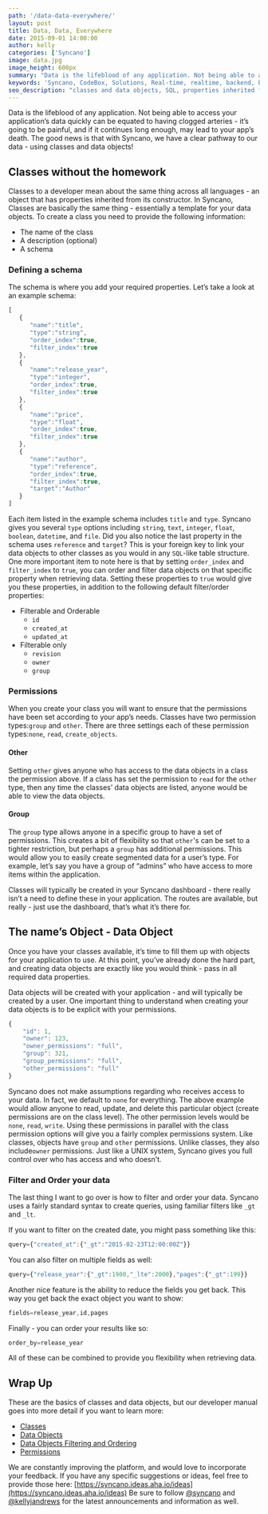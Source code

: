 ```yaml
---
path: '/data-data-everywhere/'
layout: post
title: Data, Data, Everywhere
date: 2015-09-01 14:00:00
author: kelly
categories: ['Syncano']
image: data.jpg
image_height: 600px
summary: "Data is the lifeblood of any application. Not being able to access your application’s data quickly  can be equated to having clogged arteries - it’s going to be painful, and if it continues long enough, may lead to your app’s death. The good news is that with Syncano, we have a clear pathway to our data - using classes and data objects!"
keywords: 'Syncano, CodeBox, Solutions, Real-time, realtime, backend, baas'
seo_description: "classes and data objects, SQL, properties inherited from its constructor"
---
```


Data is the lifeblood of any application. Not being able to access your application’s data quickly  can be equated to having clogged arteries - it’s going to be painful, and if it continues long enough, may lead to your app’s death. The good news is that with Syncano, we have a clear pathway to our data - using classes and data objects!

## Classes without the homework

Classes to a developer mean about the same thing across all languages - an object that has properties inherited from its constructor. In Syncano, Classes are basically the same thing - essentially a template for your data objects. To create a class you need to provide the following information:

+ The name of the class
+ A description (optional)
+ A schema

### Defining a schema
The schema is where you add your required properties. Let’s take a look at an example schema:

```javascript
[  
   {  
      "name":"title",
      "type":"string",
      "order_index":true,
      "filter_index":true
   },
   {  
      "name":"release_year",
      "type":"integer",
      "order_index":true,
      "filter_index":true
   },
   {  
      "name":"price",
      "type":"float",
      "order_index":true,
      "filter_index":true
   },
   {  
      "name":"author",
      "type":"reference",
      "order_index":true,
      "filter_index":true,
      "target":"Author"
   }
]
```

Each item listed in the example schema includes `title` and `type`.  Syncano gives you several `type` options including `string`, `text`, `integer`, `float`, `boolean`, `datetime`, and `file`.  Did you also notice the last property in the schema uses `reference` and `target`?  This is your foreign key to link your data objects to other classes as you would in any `SQL`-like table structure.  
One more important item to note here is that by setting `order_index` and `filter_index` to `true`, you can order and filter data objects on that specific property when retrieving data.  Setting these properties to `true` would give you these properties, in addition to the following default filter/order properties:

+ Filterable and Orderable
  + `id`
  + `created_at`
  + `updated_at`
+ Filterable only
  + `revision`
  + `owner`
  + `group`

### Permissions

When you create your class you will want to ensure that the permissions have been set according to your app’s needs.  Classes have two permission types:`group` and `other`.  There are three settings each of these permission types:`none`, `read`, `create_objects`.  

#### Other

Setting `other` gives anyone who has access to the data objects in a class the permission above. If a class has set the permission to `read` for the `other` type, then any time the classes’ data objects are listed, anyone would be able to view the data objects.

#### Group

The `group` type allows anyone in a specific group to have a set of permissions. This creates a bit of flexibility so that `other`'s can be set to a tighter restriction, but perhaps a `group` has additional permissions. This would allow you to easily create segmented data for a user’s type. For example, let’s say you have a group of “admins” who have access to more items within the application.

Classes will typically be created in your Syncano dashboard - there really isn’t a need to define these in your application. The routes are available, but really - just use the dashboard, that’s what it’s there for.

## The name’s Object - Data Object

Once you have your classes available, it’s time to fill them up with objects for your application to use. At this point, you’ve already done the hard part, and creating data objects are exactly like you would think - pass in all required data properties.

Data objects will be created with your application - and will typically be created by a user.  One important thing to understand when creating your data objects is to be explicit with your permissions.  

```javascript
{
    "id": 1,
    "owner": 123,
    "owner_permissions": "full",
    "group": 321,
    "group_permissions": "full",
    "other_permissions": "full"
}
```

Syncano does not make assumptions regarding who receives access to your data.  In fact, we default to `none` for everything.  The above example would allow anyone to read, update, and delete this particular object (create permissions are on the class level). The other permission levels would be `none`, `read`, `write`.  Using these permissions in parallel with the class permission options will give you a fairly complex permissions system.
Like classes, objects have `group` and `other` permissions. Unlike classes, they also include`owner` permissions.  Just like a UNIX system, Syncano gives you full control over who has access and who doesn’t.

### Filter and Order your data
The last thing I want to go over is how to filter and order your data.  Syncano uses a fairly standard syntax to create queries, using familiar filters like `_gt` and `_lt`.  

If you want to filter on the created date, you might pass something like this:

```javascript
query={"created_at":{"_gt":"2015-02-23T12:00:00Z"}}
```

You can also filter on multiple fields as well:

```javascript
query={"release_year":{"_gt":1900,"_lte":2000},"pages":{"_gt":199}}
```

Another nice feature is the ability to reduce the fields you get back. This way you get back the exact object you want to show:

```javascript
fields=release_year,id,pages
```

Finally - you can order your results like so:

```javascript
order_by=release_year
```

All of these can be combined to provide you flexibility when retrieving data.  

## Wrap Up

These are the basics of classes and data objects, but our developer manual goes into more detail if you want to learn more:

+ [Classes](http://docs.syncano.com/docs/classes)
+ [Data Objects](http://docs.syncano.com/docs/data-objects)
+ [Data Objects Filtering and Ordering](http://docs.syncano.com/docs/data-objects-filtering)
+ [Permissions](http://docs.syncano.com/v1.0/docs/permissions)

We are constantly improving the platform, and would love to incorporate your feedback.  If you have any specific suggestions or ideas, feel free to provide those here: [https://syncano.ideas.aha.io/ideas](https://syncano.ideas.aha.io/ideas)
Be sure to follow [@syncano](https://twitter.com/syncano) and [@kellyjandrews](https://twitter.com/kellyjandrews) for the latest announcements and information as well.
